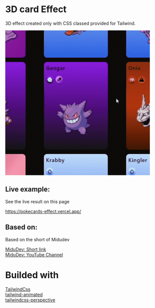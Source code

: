 # 3D card Effect

3D effect created only with CSS classed provided for Tailwind.

![Effect example](https://github.com/MartinMaffei95/pokecards/blob/master/docs/gif_effect.gif)

## Live example:

See the live result on this page

https://pokecards-effect.vercel.app/

## Based on:

Based on the short of Midudev

[MiduDev: Short link](https://www.youtube.com/shorts/D1p2Sl6lxX4)  
[MiduDev: YouTube Channel](https://www.youtube.com/shorts/D1p2Sl6lxX4)

# Builded with

[TailwindCss](https://tailwindcss.com/)  
[tailwind-animated](https://www.tailwindcss-animated.com/)  
[tailwindcss-perspective](https://github.com/Kamona-WD/tailwindcss-perspective)

